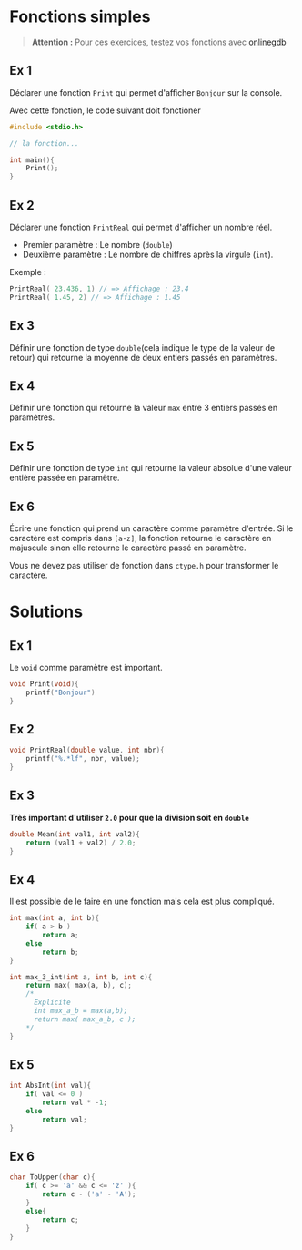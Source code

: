 # Fonctions simples

> **Attention :** Pour ces exercices, testez vos fonctions avec [onlinegdb](https://www.onlinegdb.com)

## Ex 1
Déclarer une fonction `Print` qui permet d'afficher `Bonjour` sur la console.

Avec cette fonction, le code suivant doit fonctioner
```C
#include <stdio.h>

// la fonction...

int main(){
    Print();
}
```

## Ex 2
Déclarer une fonction `PrintReal` qui permet d'afficher un nombre réel.
- Premier paramètre : Le nombre (`double`)
- Deuxième paramètre : Le nombre de chiffres après la virgule (`int`).

Exemple :
```C
PrintReal( 23.436, 1) // => Affichage : 23.4
PrintReal( 1.45, 2) // => Affichage : 1.45
```

## Ex 3
Définir une fonction de type `double`(cela indique le type de la valeur de retour) qui retourne la moyenne de deux entiers passés en paramètres.

## Ex 4
Définir une fonction qui retourne la valeur `max` entre 3 entiers passés en paramètres.

## Ex 5
Définir une fonction de type `int` qui retourne la valeur absolue d'une valeur entière passée en paramètre.

## Ex 6 
Écrire une fonction qui prend un caractère comme paramètre d'entrée. Si le caractère est compris dans `[a-z]`, la fonction retourne le caractère en majuscule sinon elle retourne le caractère passé en paramètre.

Vous ne devez pas utiliser de fonction dans `ctype.h` pour transformer le caractère.

# Solutions
## Ex 1
Le `void` comme paramètre est important.

```C
void Print(void){
    printf("Bonjour")
}
``` 

## Ex 2
```C
void PrintReal(double value, int nbr){
    printf("%.*lf", nbr, value);
}
```

## Ex 3
**Très important d'utiliser `2.0` pour que la division soit en `double`**
```C
double Mean(int val1, int val2){
    return (val1 + val2) / 2.0;
}
```

## Ex 4
Il est possible de le faire en une fonction mais cela est plus compliqué.

```C
int max(int a, int b){
    if( a > b )
        return a;
    else
        return b;
}

int max_3_int(int a, int b, int c){
    return max( max(a, b), c);
    /*
      Explicite
      int max_a_b = max(a,b);
      return max( max_a_b, c );
    */
}
```

## Ex 5
```C
int AbsInt(int val){
    if( val <= 0 )
        return val * -1;
    else
        return val;
}
```

## Ex 6
```C
char ToUpper(char c){
    if( c >= 'a' && c <= 'z' ){
        return c - ('a' - 'A');
    }
    else{
        return c;
    }
}
```
